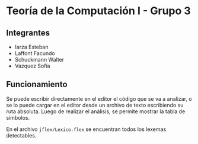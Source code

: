# Teoría de la Computación I - Grupo 3
## Integrantes
+ Iarza Esteban
+ Laffont Facundo
+ Schuckmann Walter
+ Vazquez Sofía
## Funcionamiento
Se puede escribir directamente en el editor el código que se va a analizar, o se lo puede cargar en el editor desde un archivo de texto escribiendo su ruta absoluta. Luego de realizar el análisis, se permite mostrar la tabla de símbolos.

En el archivo `jflex/Lexico.flex` se encuentran todos los lexemas detectables.

